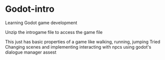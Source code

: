 # Godot-intro
Learning Godot game development

Unzip the introgame file to access the game file

This just has basic properties of a game like walking, running, jumping
Tried Changing scenes and implementing interacting with npcs using godot's dialogue manager assest
